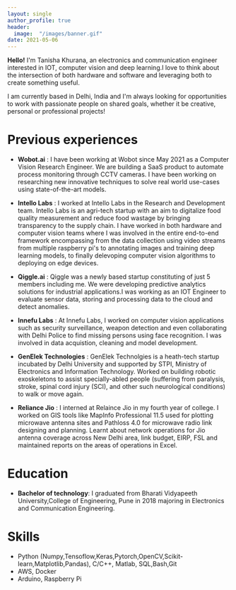 ```yaml
---
layout: single
author_profile: true
header:
  image:  "/images/banner.gif"
date: 2021-05-06
---
```


**Hello!** 
        I'm Tanisha Khurana, an electronics and communication engineer interested in IOT, computer vision and deep learning.I love to think about the intersection of both hardware and software and leveraging both to create something useful.  


I am currently based in Delhi, India and I'm always looking for opportunities to work with passionate people on shared goals, whether it be creative, personal or professional projects!

# Previous experiences
- **Wobot.ai** :
	I have been working at Wobot since May 2021 as a Computer Vision Research Engineer. We are building a SaaS product to automate process monitoring through CCTV cameras. I have been working on researching new innovative techniques to solve real world use-cases using state-of-the-art models.   

- **Intello Labs** :
	I worked at Intello Labs in the Research and Development team. Intello Labs is an agri-tech startup with an aim to digitalize food quality measurement and reduce food wastage by bringing transparency to the supply chain. I have worked in both hardware and computer vision teams where I was involved in the entire end-to-end framework encompassing from the data collection using video streams from multiple raspberry pi's to annotating images and training deep learning models, to finally delevoping computer vision algorithms to deploying on edge devices.  
	
- **Qiggle.ai** : 
	Qiggle was a newly based startup constituting of just 5 members including me. We were developing predictive analytics solutions for industrial applications.I was working as an IOT Engineer to evaluate sensor data, storing and processing data to the cloud and detect anomalies.  
	
- **Innefu Labs** :
	At Innefu Labs, I worked on computer vision applications such as security surveillance, weapon detection and even collaborating with Delhi Police to find missing persons using face recognition. I was involved in data acquistion, cleaning and model development.   

- **GenElek Technologies** : GenElek Technolgies is a heath-tech startup incubated by Delhi University and supported by STPI, Ministry of Electronics and Information Technology. Worked on building robotic exoskeletons to assist specially-abled people (suffering from paralysis, stroke, spinal cord injury (SCI), and other such neurological conditions) to walk or move again.    

- **Reliance Jio** : I interned at Relaince Jio in my fourth year of college. I worked on GIS tools like MapInfo Professional 11.5 used for plotting microwave antenna sites and Pathloss 4.0 for microwave radio link designing and planning. Learnt about network operations for Jio antenna coverage across New Delhi area, link budget, EIRP, FSL and maintained reports on the areas of operations in Excel. 

# Education

- **Bachelor of technology**:
	I graduated from Bharati Vidyapeeth University,College of Engineering, Pune in 2018 majoring in Electronics and Communication Engineering.

# Skills
 
- Python (Numpy,Tensoflow,Keras,Pytorch,OpenCV,Scikit-learn,Matplotlib,Pandas), C/C++, Matlab, SQL,Bash,Git
- AWS, Docker
- Arduino, Raspberry Pi
	


	 
	 
	
	 




